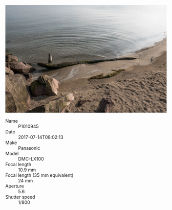 [![P1010945](/photos/hd/P1010945.jpg)](/photos/full/P1010945.jpg?raw=true)

<dl>
  <dt>Name</dt>
  <dd>P1010945</dd>
  <dt>Date</dt>
  <dd>2017-07-14T08:02:13</dd>
  <dt>Make</dt>
  <dd>Panasonic</dd>
  <dt>Model</dt>
  <dd>DMC-LX100</dd>
  <dt>Focal length</dt>
  <dd>10.9 mm</dd>
  <dt>Focal length (35 mm equivalent)</dt>
  <dd>24 mm</dd>
  <dt>Aperture</dt>
  <dd>5.6</dd>
  <dt>Shutter speed</dt>
  <dd>1/800</dd>
</dl>

